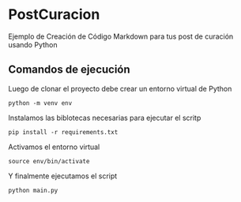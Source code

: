 # PostCuracion
Ejemplo de Creación de Código Markdown para tus post de curación usando Python

## Comandos de ejecución


Luego de clonar el proyecto debe crear un entorno virtual de Python

<code>python -m venv env</code>

Instalamos las biblotecas necesarias para ejecutar el scritp

<code>pip install -r requirements.txt</code>

Activamos el entorno virtual

<code>source env/bin/activate</code>

Y finalmente ejecutamos el script

<code>python main.py</code>

